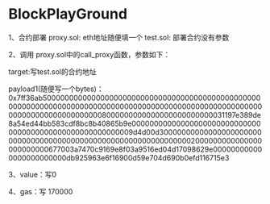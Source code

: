 # BlockPlayGround


1、合约部署 
proxy.sol:  eth地址随便填一个
test.sol: 部署合约没有参数

2、调用 proxy.sol中的call_proxy函数，参数如下：

target:写test.sol的合约地址

payload1(随便写一个bytes)： 0x7ff36ab50000000000000000000000000000000000000000000000000000000000000000000000000000000000000000000000000000000000000000000000000000008000000000000000000000000031197e389de8a54ed44bb583cdf8bc8b40865b9e000000000000000000000000000000000000000000000000000000009d4d00d30000000000000000000000000000000000000000000000000000000000000002000000000000000000000000677003a7470c9169e8f03a9516ed04d17098629e000000000000000000000000db925963e6f16900d59e704d690b0efd116715e3

3、value：写0

4、gas：写 170000